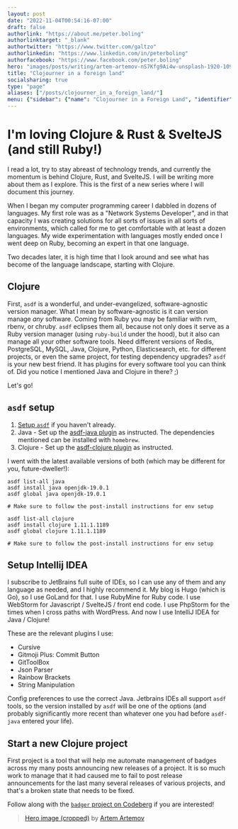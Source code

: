 ```yaml
---
layout: post
date: "2022-11-04T00:54:16-07:00"
draft: false
authorlink: "https://about.me/peter.boling"
authorlinktarget: "_blank"
authortwitter: "https://www.twitter.com/galtzo"
authorlinkedin: "https://www.linkedin.com/in/peterboling"
authorfacebook: "https://www.facebook.com/peter.boling"
hero: "images/posts/writing/artem-artemov-nS7Kfg9Ai4w-unsplash-1920-1095-crop.png"
title: "Clojourner in a foreign land"
socialsharing: true
type: "page"
aliases: ["/posts/clojourner_in_a_foreign_land/"]
menu: {"sidebar": {"name": "Clojourner in a Foreign Land", "identifier": "clojure-thoughts-clojourner", "parent": "clojure-thoughts", "weight": 10}}
---
```

# I'm loving Clojure & Rust & SvelteJS (and still Ruby!)

I read a lot, try to stay abreast of technology trends, and currently the momentum is behind Clojure, Rust,
and SvelteJS.
I will be writing more about them as I explore.
This is the first of a new series where I will document this journey.

When I began my computer programming career I dabbled in dozens of languages.
My first role was as a "Network Systems Developer", and in that capacity I was creating solutions for all
sorts of issues in all sorts of environments, which called for me to get comfortable with at least a dozen languages.
My wide experimentation with languages mostly ended once I went deep on Ruby, becoming an expert in that one language.

Two decades later, it is high time that I look around and see what has become of the language landscape,
starting with Clojure.

## Clojure

First, `asdf` is a wonderful, and under-evangelized, software-agnostic version manager.
What I mean by software-agnostic is it can version manage *any* software.
Coming from Ruby you may be familiar with rvm, rbenv, or chruby.
`asdf` eclipses them all, because not only does it serve as a Ruby version manager (using `ruby-build` under the hood),
but it also can manage all your other software tools.  Need different versions of Redis, PostgreSQL, MySQL, Java,
Clojure, Python, Elasticsearch, etc. for different projects, or even the same project, for testing dependency upgrades?
`asdf` is your new best friend.  It has plugins for every software tool you can think of.
Did you notice I mentioned Java and Clojure in there? ;)

Let's go!

## `asdf` setup

1. [Setup `asdf`](https://asdf-vm.com/) if you haven't already.
2. Java - Set up the [asdf-java plugin](https://github.com/halcyon/asdf-java) as instructed. The dependencies mentioned can be installed with `homebrew`.
3. Clojure - Set up the [asdf-clojure plugin](https://github.com/asdf-community/asdf-clojure) as instructed.

I went with the latest available versions of both (which may be different for you, future-dweller!):

```shell
asdf list-all java
asdf install java openjdk-19.0.1
asdf global java openjdk-19.0.1

# Make sure to follow the post-install instructions for env setup

asdf list-all clojure
asdf install clojure 1.11.1.1189
asdf global clojure 1.11.1.1189

# Make sure to follow the post-install instructions for env setup
```

## Setup Intellij IDEA

I subscribe to JetBrains full suite of IDEs, so I can use any of them and any language as needed,
and I highly recommend it. My blog is Hugo (which is Go), so I use GoLand for that.
I use RubyMine for Ruby code.  I use WebStorm for Javascript / SvelteJS / front end code.
I use PhpStorm for the times when I cross paths with WordPress.
And now I use IntelliJ IDEA for Java / Clojure!

These are the relevant plugins I use:

* Cursive
* Gitmoji Plus: Commit Button
* GitToolBox
* Json Parser
* Rainbow Brackets
* String Manipulation

Config preferences to use the correct Java.
Jetbrains IDEs all support `asdf` tools, so the version installed by `asdf` will be one of the options
(and probably significantly more recent than whatever one you had before `asdf-java` entered your life).

## Start a new Clojure project

First project is a tool that will help me automate management of badges across my many posts announcing new releases of a project.
It is so much work to manage that it had caused me to fail to post release announcements for the last many several releases of various projects, and that's a broken state that needs to be fixed.

Follow along with the [`badger` project on Codeberg](https://codeberg.org/pboling/badger) if you are interested!

> [Hero image (cropped)](https://unsplash.com/photos/nS7Kfg9Ai4w) by [Artem Artemov](https://unsplash.com/@artemov)
